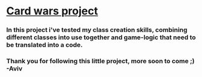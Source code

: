 <h1><u>Card wars project</u></h1>
<h3>In this project i've tested my class creation skills, combining different classes into use together and game-logic that need to be translated into a code.</h3>
<h3>Thank you for following this little project, more soon to come ;)<br>
-Aviv</h3>
